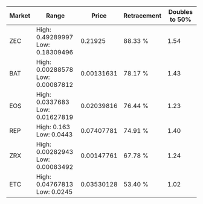 | Market | Range | Price| Retracement | Doubles to 50% |
| --- | --- | --- | --- | --- |
| ZEC | High: 0.49289997<br />Low: 0.18309496 | 0.21925 | 88.33 % | 1.54 |
| BAT | High: 0.00288578<br />Low: 0.00087812 | 0.00131631 | 78.17 % | 1.43 |
| EOS | High: 0.0337683<br />Low: 0.01627819 | 0.02039816 | 76.44 % | 1.23 |
| REP | High: 0.163<br />Low: 0.0443 | 0.07407781 | 74.91 % | 1.40 |
| ZRX | High: 0.00282943<br />Low: 0.00083492 | 0.00147761 | 67.78 % | 1.24 |
| ETC | High: 0.04767813<br />Low: 0.0245 | 0.03530128 | 53.40 % | 1.02 |
